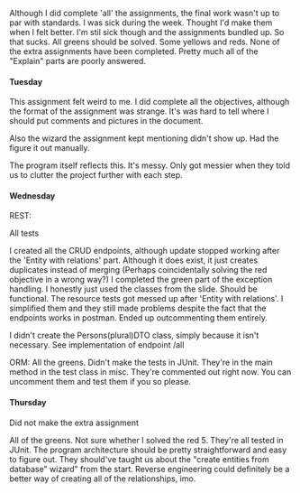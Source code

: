 Although I did complete 'all' the assignments, the final work wasn't up to par with standards. 
I was sick during the week. Thought I'd make them when I felt better. I'm stil sick though and the assignments bundled up.
So that sucks.
All greens should be solved. Some yellows and reds.
None of the extra assignments have been completed.
Pretty much all of the "Explain" parts are poorly answered. 

#### Tuesday

This assignment felt weird to me. I did complete all the objectives,
although the format of the assignment was strange. It's was hard
to tell where I should put comments and pictures in the document.

Also the wizard the assignment kept mentioning didn't show up. Had the figure it out manually.

The program itself reflects this. It's messy.
Only got messier when they told us to clutter the project further with each step.

#### Wednesday

REST:

All tests

I created all the CRUD endpoints, although update stopped working after the 'Entity with relations' part.
Although it does exist, it just creates duplicates instead of merging (Perhaps coincidentally solving the red objective in a wrong way?) 
I completed the green part of the exception handling. I honestly just used the classes from the slide. Should be functional.
The resource tests got messed up after 'Entity with relations'.  I simplified them and they still made problems despite the fact that the endpoints works in postman. Ended up outcommenting them entirely.

I didn't create the Persons(plural)DTO class, simply because it isn't necessary. See implementation of endpoint /all

ORM:
All the greens.
Didn't make the tests in JUnit. They're in the main method in the test class in misc.
They're commented out right now. You can uncomment them and test them if you so please.

#### Thursday

Did not make the extra assignment

All of the greens. Not sure whether I solved the red 5. 
They're all tested in JUnit.
The program architecture should be pretty straightforward and easy to figure out.
They should've taught us about the "create entities from database" wizard" from the start.
Reverse engineering could definitely be a better way of creating all of the relationships, imo.







